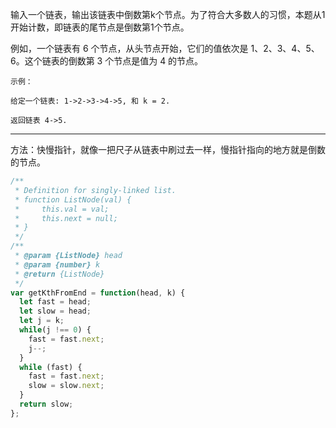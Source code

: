 输入一个链表，输出该链表中倒数第k个节点。为了符合大多数人的习惯，本题从1开始计数，即链表的尾节点是倒数第1个节点。

例如，一个链表有 6 个节点，从头节点开始，它们的值依次是 1、2、3、4、5、6。这个链表的倒数第 3 个节点是值为 4 的节点。

```
示例：

给定一个链表: 1->2->3->4->5, 和 k = 2.

返回链表 4->5.
```

---

方法：快慢指针，就像一把尺子从链表中刷过去一样，慢指针指向的地方就是倒数的节点。

```javascript
/**
 * Definition for singly-linked list.
 * function ListNode(val) {
 *     this.val = val;
 *     this.next = null;
 * }
 */
/**
 * @param {ListNode} head
 * @param {number} k
 * @return {ListNode}
 */
var getKthFromEnd = function(head, k) {
  let fast = head;
  let slow = head;
  let j = k;
  while(j !== 0) {
    fast = fast.next;
    j--;
  }
  while (fast) {
    fast = fast.next;
    slow = slow.next;
  }
  return slow;
};
```

